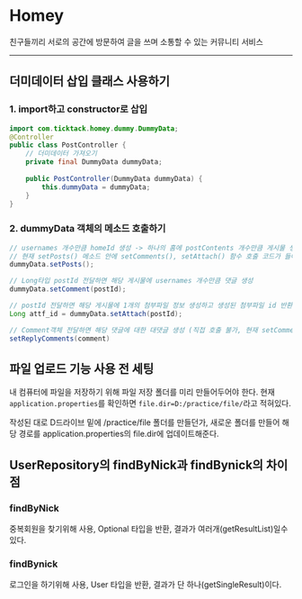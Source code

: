 # Homey
친구들끼리 서로의 공간에 방문하여 글을 쓰며 소통할 수 있는 커뮤니티 서비스

---
## 더미데이터 삽입 클래스 사용하기
### 1. import하고 constructor로 삽입
```java
import com.ticktack.homey.dummy.DummyData;
@Controller
public class PostController {
	// 더미데이터 가져오기
	private final DummyData dummyData;
	
	public PostController(DummyData dummyData) {
		this.dummyData = dummyData;
	}
}

```

### 2. dummyData 객체의 메소드 호출하기
```java
// usernames 개수만큼 homeId 생성 -> 하나의 홈에 postContents 개수만큼 게시물 생성
// 현재 setPosts() 메소드 안에 setComments(), setAttach() 함수 호출 코드가 들어있다. -> 게시물 + 댓글 + 첨부파일 한번에 생성
dummyData.setPosts();

// Long타입 postId 전달하면 해당 게시물에 usernames 개수만큼 댓글 생성
dummyData.setComment(postId);

// postId 전달하면 해당 게시물에 1개의 첨부파일 정보 생성하고 생성된 첨부파일 id 반환
Long attf_id = dummyData.setAttach(postId);

// Comment객체 전달하면 해당 댓글에 대한 대댓글 생성 (직접 호출 불가, 현재 setComments() 메소드 안에서 호출함
setReplyComments(comment)
```


## 파일 업로드 기능 사용 전 세팅
내 컴퓨터에 파일을 저장하기 위해 파일 저장 폴더를 미리 만들어두어야 한다.
현재 `application.properties`를 확인하면 `file.dir=D:/practice/file/`라고 적혀있다.

작성된 대로 D드라이브 밑에 /practice/file 폴더를 만들던가,
새로운 폴더를 만들어 해당 경로를 application.properties의 file.dir에 업데이트해준다.


## UserRepository의 findByNick과 findBynick의 차이점
### findByNick
중복회원을 찾기위해 사용, Optional<User> 타입을 반환, 결과가 여러개(getResultList)일수있다.
### findBynick
로그인을 하기위해 사용, User 타입을 반환, 결과가 단 하나(getSingleResult)이다.
